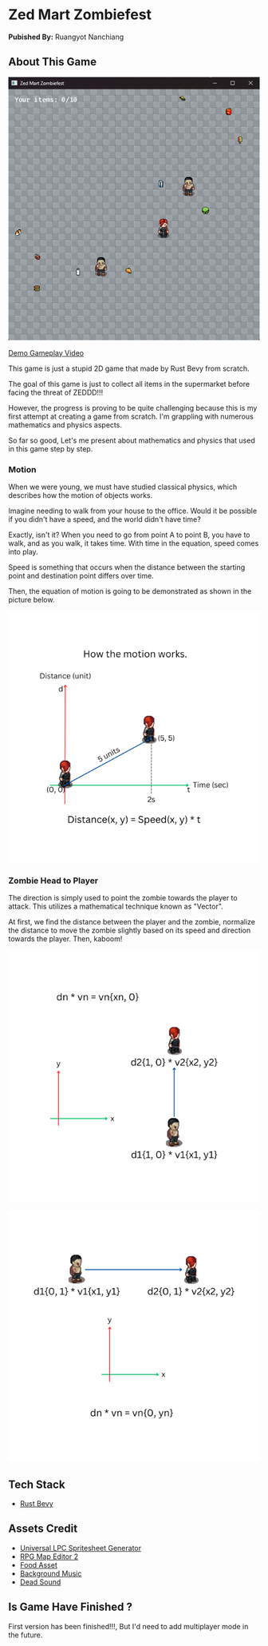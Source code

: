 # Zed Mart Zombiefest
**Pubished By:** Ruangyot Nanchiang

## About This Game
![alt text](./screenshots/screenshotv2.png "ScreenShot")

[Demo Gameplay Video](https://www.youtube.com/watch?v=Pv-VP99ITcY)

This game is just a stupid 2D game that made by Rust Bevy from scratch.

The goal of this game is just to collect all items in the supermarket before facing the threat of ZEDDD!!!

However, the progress is proving to be quite challenging because this is my first attempt at creating a game from scratch. I'm grappling with numerous mathematics and physics aspects.

So far so good, Let's me present about mathematics and physics that used in this game step by step.

### Motion
When we were young, we must have studied classical physics, which describes how the motion of objects works.

Imagine needing to walk from your house to the office. Would it be possible if you didn't have a speed, and the world didn't have time?

Exactly, isn't it? When you need to go from point A to point B, you have to walk, and as you walk, it takes time. With time in the equation, speed comes into play.

Speed is something that occurs when the distance between the starting point and destination point differs over time.

Then, the equation of motion is going to be demonstrated as shown in the picture below.

![alt text](./screenshots/motion.png "Motion")

### Zombie Head to Player

The direction is simply used to point the zombie towards the player to attack. This utilizes a mathematical technique known as "Vector".

At first, we find the distance between the player and the zombie, normalize the distance to move the zombie slightly based on its speed and direction towards the player. Then, kaboom!

![alt text](./screenshots/direction1.png "Direction1")

![alt text](./screenshots/direction2.png "Direction2")

## Tech Stack
- [Rust Bevy](https://bevyengine.org/)

## Assets Credit
- [Universal LPC Spritesheet Generator](https://sanderfrenken.github.io/Universal-LPC-Spritesheet-Character-Generator/#?body=Body_color_light&head=Human_male_light)
- [RPG Map Editor 2](https://deepnight.net/tools/rpg-map/)
- [Food Asset](https://alifdoll.itch.io/pixel-food-asset)
- [Background Music](https://astroghix.itch.io/horror-music-pack)
- [Dead Sound](https://pixabay.com/sound-effects/search/zombie/)

## Is Game Have Finished ?
First version has been finished!!!, But I'd need to add multiplayer mode in the future.